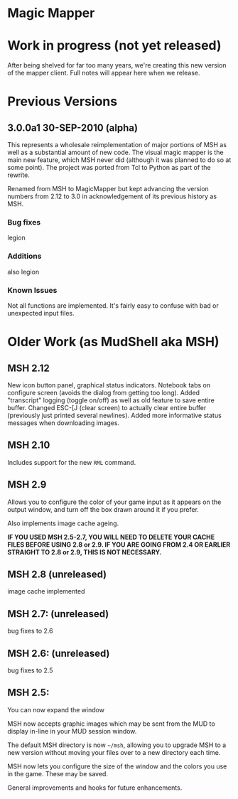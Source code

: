 # Magic Mapper 

# Work in progress (not yet released)
After being shelved for far too many years, we're creating this new
version of the mapper client. Full notes will appear here when we
release.

# Previous Versions
## 3.0.0a1 30-SEP-2010 (alpha)
This represents a wholesale reimplementation of major portions
of MSH as well as a substantial amount of new code.  The visual
magic mapper is the main new feature, which MSH never did (although
it was planned to do so at some point).  The project was ported from
Tcl to Python as part of the rewrite.

Renamed from MSH to MagicMapper but kept advancing the version numbers
from 2.12 to 3.0 in acknowledgement of its previous history as MSH.

### Bug fixes
legion
### Additions
also legion

### Known Issues
Not all functions are implemented.  It's fairly easy to confuse with
bad or unexpected input files.

# Older Work (as MudShell aka MSH)
## MSH 2.12
New icon button panel, graphical status indicators.  Notebook tabs
on configure screen (avoids the dialog from getting too long).
Added "transcript" logging (toggle on/off) as well as old feature
to save entire buffer.  Changed ESC-[J (clear screen) to actually
clear entire buffer (previously just printed several newlines).
Added more informative status messages when downloading images.
## MSH 2.10
Includes support for the new `RML` command.
## MSH 2.9
Allows you to configure the color of your game input as it appears
on the output window, and turn off the box drawn around it if you
prefer.

Also implements image cache ageing.

**IF YOU USED MSH 2.5-2.7, YOU WILL NEED TO DELETE YOUR CACHE FILES BEFORE USING 2.8 or 2.9.  IF YOU ARE GOING FROM 2.4 OR EARLIER STRAIGHT TO 2.8 or 2.9, THIS IS NOT NECESSARY.**

## MSH 2.8 (unreleased) 
image cache implemented
## MSH 2.7: (unreleased) 
bug fixes to 2.6
## MSH 2.6: (unreleased) 
bug fixes to 2.5
## MSH 2.5:
You can now expand the window

MSH now accepts graphic images which may be sent from the MUD
to display in-line in your MUD session window.

The default MSH directory is now `~/msh`, allowing you to upgrade MSH
to a new version without moving your files over to a new directory
each time.

MSH now lets you configure the size of the window and the colors
you use in the game.  These may be saved.

General improvements and hooks for future enhancements.

